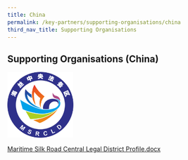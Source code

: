 ```yaml
---
title: China
permalink: /key-partners/supporting-organisations/china
third_nav_title: Supporting Organisations
---
```

<style>
   
  .img-logo img {
    max-height: 70px;
    width: auto; 
    margin-left: 0; 
    }
    
    .msrcld-logo img {
    max-height: 150px;
  }
</style>

## Supporting Organisations (China)

<div class="img-logo msrcld-logo">
  <img src="/images/logo-msrcld.png" title="MSRCLD Logo" alt="MSRCLD Logo">
</div>



[Maritime Silk Road Central Legal District Profile.docx](https://github.com/isomerpages/mlaw-ccpit/files/8404021/Maritime.Silk.Road.Central.Legal.District.Profile.docx)
